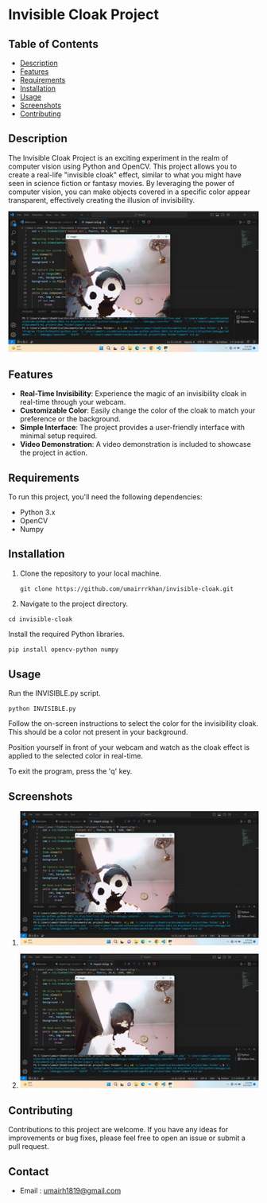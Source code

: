 # Invisible Cloak Project

## Table of Contents
- [Description](#description)
- [Features](#features)
- [Requirements](#requirements)
- [Installation](#installation)
- [Usage](#usage)
- [Screenshots](#screenshots)
- [Contributing](#contributing)

## Description
The Invisible Cloak Project is an exciting experiment in the realm of computer vision using Python and OpenCV. This project allows you to create a real-life "invisible cloak" effect, similar to what you might have seen in science fiction or fantasy movies. By leveraging the power of computer vision, you can make objects covered in a specific color appear transparent, effectively creating the illusion of invisibility.

![Invisible Cloak](Screenshot2.png)

## Features
- **Real-Time Invisibility**: Experience the magic of an invisibility cloak in real-time through your webcam.
- **Customizable Color**: Easily change the color of the cloak to match your preference or the background.
- **Simple Interface**: The project provides a user-friendly interface with minimal setup required.
- **Video Demonstration**: A video demonstration is included to showcase the project in action.

## Requirements
To run this project, you'll need the following dependencies:
- Python 3.x
- OpenCV
- Numpy

## Installation
1. Clone the repository to your local machine.
   ```shell
   git clone https://github.com/umairrrkhan/invisible-cloak.git
   ```
   
2) Navigate to the project directory.

```
cd invisible-cloak
```

Install the required Python libraries.

```bash
pip install opencv-python numpy
```

## Usage

Run the INVISIBLE.py script.

```shell
python INVISIBLE.py
```

Follow the on-screen instructions to select the color for the invisibility cloak. This should be a color not present in your background.

Position yourself in front of your webcam and watch as the cloak effect is applied to the selected color in real-time.

To exit the program, press the 'q' key.

## Screenshots

1)  ![Invisible Cloak](Screenshot2.png)

2)  ![Invisible Cloak](Screenshot3.png)

## Contributing

Contributions to this project are welcome. If you have any ideas for improvements or bug fixes, please feel free to open an issue or submit a pull request.

## Contact

- Email : umairh1819@gmail.com
